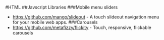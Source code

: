 #HTML
##Javscript Libraries
###Mobile menu sliders
* https://github.com/mango/slideout - A touch slideout navigation menu for your mobile web apps.
###Carousels
* https://github.com/metafizzy/flickity - Touch, responsive, flickable carousels

